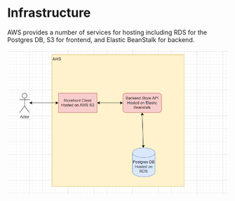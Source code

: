 # Infrastructure
AWS provides a number of services for hosting including RDS for the Postgres DB, S3 for frontend, and Elastic BeanStalk for backend.

![Infrastructure ](./assests/diagram.png)